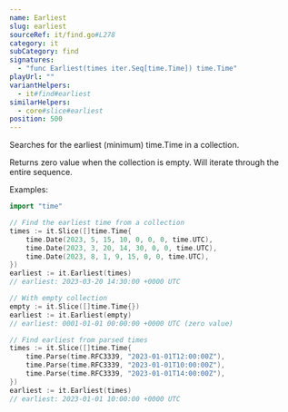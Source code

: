 ```yaml
---
name: Earliest
slug: earliest
sourceRef: it/find.go#L278
category: it
subCategory: find
signatures:
  - "func Earliest(times iter.Seq[time.Time]) time.Time"
playUrl: ""
variantHelpers:
  - it#find#earliest
similarHelpers:
  - core#slice#earliest
position: 500
---
```


Searches for the earliest (minimum) time.Time in a collection.

Returns zero value when the collection is empty.
Will iterate through the entire sequence.

Examples:

```go
import "time"

// Find the earliest time from a collection
times := it.Slice([]time.Time{
    time.Date(2023, 5, 15, 10, 0, 0, 0, time.UTC),
    time.Date(2023, 3, 20, 14, 30, 0, 0, time.UTC),
    time.Date(2023, 8, 1, 9, 15, 0, 0, time.UTC),
})
earliest := it.Earliest(times)
// earliest: 2023-03-20 14:30:00 +0000 UTC

// With empty collection
empty := it.Slice([]time.Time{})
earliest := it.Earliest(empty)
// earliest: 0001-01-01 00:00:00 +0000 UTC (zero value)

// Find earliest from parsed times
times := it.Slice([]time.Time{
    time.Parse(time.RFC3339, "2023-01-01T12:00:00Z"),
    time.Parse(time.RFC3339, "2023-01-01T10:00:00Z"),
    time.Parse(time.RFC3339, "2023-01-01T14:00:00Z"),
})
earliest := it.Earliest(times)
// earliest: 2023-01-01 10:00:00 +0000 UTC
```